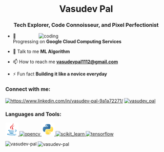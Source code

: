 <h1 align="center">Vasudev Pal</h1>
<h3 align="center">Tech Explorer, Code Connoisseur, and Pixel Perfectionist</h3>

<img align="right" alt="coding" width="400" src=https://www.analyticsinsight.net/wp-content/uploads/2020/03/AI_Animated.gif>

- 🌱 Progressing on **Google Cloud Computing Services**

- 💬 Talk to me **ML Algorithm**

- 📫 How to reach me **vasudevpal1112@gmail.com**

- ⚡ Fun fact **Building it like a novice everyday**

<h3 align="left">Connect with me:</h3>
<p align="left">
<a href="https://linkedin.com/in/https://www.linkedin.com/in/vasudev-pal-9a1a72271/" target="blank"><img align="center" src="https://raw.githubusercontent.com/rahuljain/github-profile-readme-generator/master/src/images/icons/Social/linked-in-alt.svg" alt="https://www.linkedin.com/in/vasudev-pal-9a1a72271/" height="30" width="40" /></a>
<a href="https://instagram.com/vasudev_pal" target="blank"><img align="center" src="https://raw.githubusercontent.com/rahuldkjain/github-profile-readme-generator/master/src/images/icons/Social/instagram.svg" alt="vasudev_pal" height="30" width="40" /></a>
</p>

<h3 align="left">Languages and Tools:</h3>
<p align="left"> <a href="https://www.java.com" target="_blank" rel="noreferrer"> <img src="https://raw.githubusercontent.com/devicons/devicon/master/icons/java/java-original.svg" alt="java" width="40" height="40"/> </a> <a href="https://opencv.org/" target="_blank" rel="noreferrer"> <img src="https://www.vectorlogo.zone/logos/opencv/opencv-icon.svg" alt="opencv" width="40" height="40"/> </a> <a href="https://www.python.org" target="_blank" rel="noreferrer"> <img src="https://raw.githubusercontent.com/devicons/devicon/master/icons/python/python-original.svg" alt="python" width="40" height="40"/> </a> <a href="https://scikit-learn.org/" target="_blank" rel="noreferrer"> <img src="https://upload.wikimedia.org/wikipedia/commons/0/05/Scikit_learn_logo_small.svg" alt="scikit_learn" width="40" height="40"/> </a> <a href="https://www.tensorflow.org" target="_blank" rel="noreferrer"> <img src="https://www.vectorlogo.zone/logos/tensorflow/tensorflow-icon.svg" alt="tensorflow" width="40" height="40"/> </a> </p>

<p><img align="left" src="https://github-readme-stats.vercel.app/api/top-langs?username=vasudev-pal&show_icons=true&locale=en&layout=compact" alt="vasudev-pal" /></p>

<p>&nbsp;<img align="center" src="https://github-readme-stats.vercel.app/api?username=vasudev-pal&show_icons=true&locale=en" alt="vasudev-pal" /></p>
